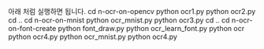 아래 처럼 실행하면 됩니다.
cd n-ocr-on-opencv
python ocr1.py
python ocr2.py
cd ..
cd n-ocr-on-mnist
python ocr_mnist.py
python ocr3.py
cd ..
cd n-ocr-on-font-create
python font_draw.py
python ocr_learn_font.py
python ocr
python ocr4.py
python ocr_mnist.py
python ocr4.py